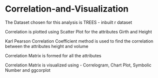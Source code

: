 # Correlation-and-Visualization

The Dataset chosen for this analysis is TREES - inbuilt r dataset 

Correlation is plotted using Scatter Plot for the attributes Girth and Height

Karl Pearson Correlation Coefficient method is used to find the correlation between the attributes height and volume


Correlation Matrix is formed for all the attributes

Correlation Matrix is visualized using - Correlogram, Chart Plot, Symbolic Number and ggcorplot
